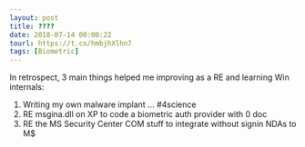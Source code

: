 ```yaml
---
layout: post
title: ????
date: 2018-07-14 00:00:22
tourl: https://t.co/hmbjhXlhn7
tags: [Biometric]
---
```

In retrospect, 3 main things helped me improving as a RE and learning Win internals:

1. Writing my own malware implant ... #4science
2. RE msgina.dll on XP to code a biometric auth provider with 0 doc
3. RE the MS Security Center COM stuff to integrate without signin NDAs to M$